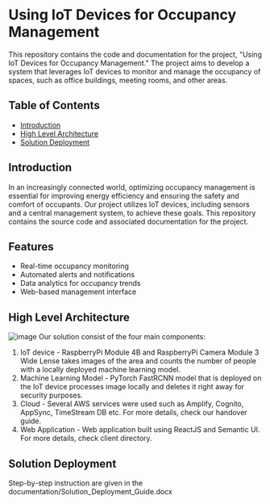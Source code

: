 # Using IoT Devices for Occupancy Management

This repository contains the code and documentation for the project, "Using IoT Devices for Occupancy Management." The project aims to develop a system that leverages IoT devices to monitor and manage the occupancy of spaces, such as office buildings, meeting rooms, and other areas.

## Table of Contents

- [Introduction](#introduction)
- [High Level Architecture](#high-level-architecture)
- [Solution Deployment](#solution-deployment)


## Introduction

In an increasingly connected world, optimizing occupancy management is essential for improving energy efficiency and ensuring the safety and comfort of occupants. Our project utilizes IoT devices, including sensors and a central management system, to achieve these goals. This repository contains the source code and associated documentation for the project.

## Features

- Real-time occupancy monitoring
- Automated alerts and notifications
- Data analytics for occupancy trends
- Web-based management interface

## High Level Architecture
![image](https://github.com/UBC-CIC/Room-Occupancy/assets/69894554/95911cc0-ad4c-4a14-a756-4a5a18e0df18)
Our solution consist of the four main components:
1. IoT device - RaspberryPi Module 4B and RaspberryPi Camera Module 3 Wide Lense takes images of the area and counts the number of people with a locally deployed machine learning model.
2. Machine Learning Model - PyTorch FastRCNN model that is deployed on the IoT device processes image locally and deletes it right away for security purposes.
3. Cloud - Several AWS services were used such as Amplify, Cognito, AppSync, TimeStream DB etc. For more details, check our handover guide.
4. Web Application - Web application built using ReactJS and Semantic UI. For more details, check client directory.

## Solution Deployment
Step-by-step instruction are given in the documentation/Solution_Deployment_Guide.docx
